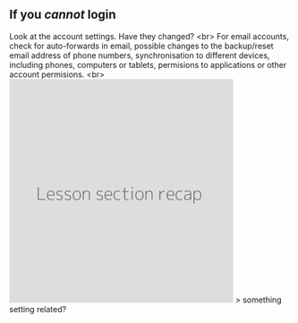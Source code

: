 
## If you *cannot* login

Look at the account settings. Have they changed?
&lt;br&gt;
For email accounts, check for auto-forwards in email, possible changes to the backup/reset email address of phone numbers, synchronisation to different devices, including phones, computers or tablets, permisions to applications or other account permisions.
&lt;br&gt;
![](recap.png)
&gt; something setting related?

